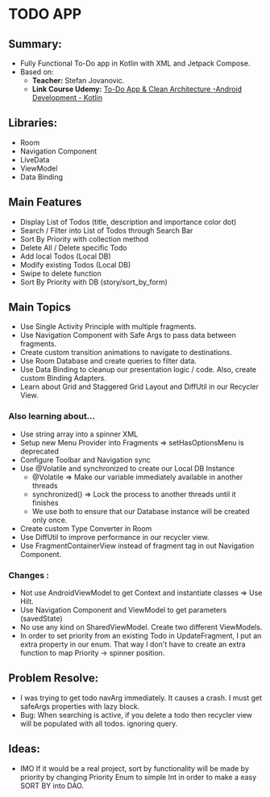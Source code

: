 # TODO APP 

## Summary:
- Fully Functional To-Do app in Kotlin with XML and Jetpack Compose.
- Based on: 
  - **Teacher:** Stefan Jovanovic.
  - **Link Course Udemy:** [To-Do App & Clean Architecture -Android Development - Kotlin](https://www.udemy.com/course/to-do-app-clean-architecture-android-development-kotlin)

## Libraries:
- Room 
- Navigation Component
- LiveData
- ViewModel
- Data Binding

## Main Features
- Display List of Todos (title, description and importance color dot)
- Search / Filter into List of Todos through Search Bar
- Sort By Priority with collection method
- Delete All / Delete specific Todo
- Add local Todos (Local DB)
- Modify existing Todos (Local DB)
- Swipe to delete function
- Sort By Priority with DB (story/sort_by_form)

## Main Topics
- Use Single Activity Principle with multiple fragments.
- Use Navigation Component with Safe Args to pass data between fragments.
- Create custom transition animations to navigate to destinations.
- Use Room Database and create queries to filter data.
- Use Data Binding to cleanup our presentation logic / code. Also, create custom Binding Adapters.
- Learn about Grid and Staggered Grid Layout and DiffUtil in our Recycler View.

### Also learning about...
- Use string array into a spinner XML
- Setup new Menu Provider into Fragments => setHasOptionsMenu is deprecated
- Configure Toolbar and Navigation sync
- Use @Volatile and synchronized to create our Local DB Instance
  - @Volatile => Make  our variable immediately available in another threads 
  - synchronized() => Lock the process to another threads until it finishes
  - We use both to ensure that our Database instance will be created only once.
- Create custom Type Converter in Room
- Use DiffUtil to improve performance in our recycler view.
- Use FragmentContainerView instead of fragment tag in out Navigation Component.

### Changes :
- Not use AndroidViewModel to get Context and instantiate classes => Use Hilt.
- Use Navigation Component and ViewModel to get parameters (savedState)
- No use any kind on SharedViewModel. Create two different ViewModels.
- In order to set priority from an existing Todo in UpdateFragment, I put an extra property in our 
  enum. That way I don't have to create an extra function to map Priority -> spinner position.

## Problem Resolve:
- I was trying to get todo navArg immediately. It causes a crash. I must get safeArgs properties with 
  lazy block.
- Bug: When searching is active, if you delete a todo then recycler view will be populated with all todos.
  ignoring query.

## Ideas:
- IMO If it would be a real project, sort by functionality will be made by priority by changing Priority Enum
  to simple Int in order to make a easy SORT BY into DAO.